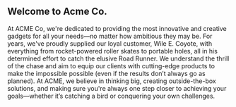 ## Welcome to Acme Co.

At ACME Co, we're dedicated to providing the most innovative and creative gadgets for all your needs—no matter how ambitious they may be. For years, we've proudly supplied our loyal customer, Wile E. Coyote, with everything from rocket-powered roller skates to portable holes, all in his determined effort to catch the elusive Road Runner. We understand the thrill of the chase and aim to equip our clients with cutting-edge products to make the impossible possible (even if the results don’t always go as planned). At ACME, we believe in thinking big, creating outside-the-box solutions, and making sure you're always one step closer to achieving your goals—whether it’s catching a bird or conquering your own challenges.
